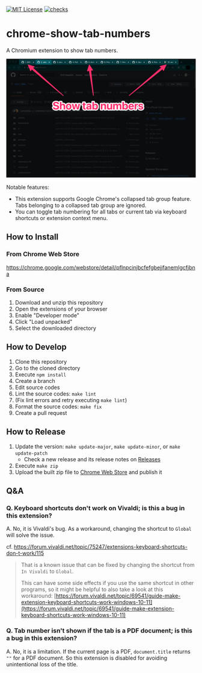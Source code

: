 [![MIT License](https://img.shields.io/badge/license-MIT-blue.svg)](LICENSE)
[![checks](https://github.com/kg8m/chrome-show-tab-numbers/actions/workflows/checks.yml/badge.svg)](https://github.com/kg8m/chrome-show-tab-numbers/actions/workflows/checks.yml)

chrome-show-tab-numbers
==================================================

A Chromium extension to show tab numbers.

![Screenshot](assets/screenshot.png)

Notable features:

* This extension supports Google Chrome's collapsed tab group feature. Tabs belonging to a collapsed tab group are ignored.
* You can toggle tab numbering for all tabs or current tab via keyboard shortcuts or extension context menu.

How to Install
--------------------------------------------------

### From Chrome Web Store

https://chrome.google.com/webstore/detail/pflnpcinjbcfefgbejjfanemlgcfjbna

### From Source

1. Download and unzip this repository
1. Open the extensions of your browser
1. Enable "Developer mode"
1. Click "Load unpacked"
1. Select the downloaded directory

How to Develop
--------------------------------------------------

1. Clone this repository
1. Go to the cloned directory
1. Execute `npm install`
1. Create a branch
1. Edit source codes
1. Lint the source codes: `make lint`
1. (Fix lint errors and retry executing `make lint`)
1. Format the source codes: `make fix`
1. Create a pull request

How to Release
--------------------------------------------------

1. Update the version: `make update-major`, `make update-minor`, or `make update-patch`
   * Check a new release and its release notes on [Releases](https://github.com/kg8m/chrome-show-tab-numbers/releases)
1. Execute `make zip`
1. Upload the built zip file to [Chrome Web Store](https://chrome.google.com/webstore/devconsole) and publish it

Q&amp;A
--------------------------------------------------

### Q. Keyboard shortcuts don't work on Vivaldi; is this a bug in this extension?

A. No, it is Vivaldi's bug. As a workaround, changing the shortcut to `Global` will solve the issue.

cf. https://forum.vivaldi.net/topic/75247/extensions-keyboard-shortcuts-don-t-work/115

> That is a known issue that can be fixed by changing the shortcut from `In Vivaldi` to `Global`.
>
> This can have some side effects if you use the same shortcut in other programs, so it might be helpful to also take a look at this workaround: [https://forum.vivaldi.net/topic/69541/guide-make-extension-keyboard-shortcuts-work-windows-10-11](https://forum.vivaldi.net/topic/69541/guide-make-extension-keyboard-shortcuts-work-windows-10-11)

### Q. Tab number isn't shown if the tab is a PDF document; is this a bug in this extension?

A. No, it is a limitation. If the current page is a PDF, `document.title` returns `""` for a PDF document. So this extension is disabled for avoiding unintentional loss of the title.
